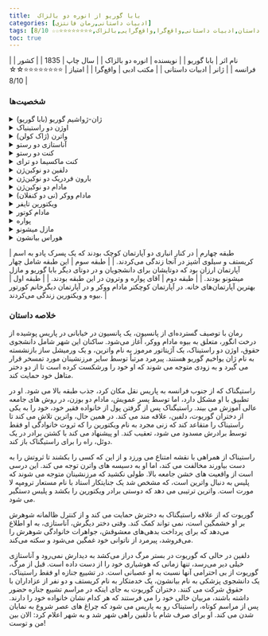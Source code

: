 ```yaml
---
title:  بابا گوریو از انوره دو بالزاک
categories: [ادبیات داستانی,رمان فانتزی]
tags: [رمان,فرانسه,داستان,ادبیات داستانی,واقع‌گرا,واقع‌گرایی,بالزاک,⭐⭐⭐⭐⭐⭐⭐⭐☆☆ 8/10]
toc: true
---
```


| نام اثر | بابا گوریو |
| نویسنده | انوره دو بالزاک |
| سال چاپ | 1835  |
| کشور | فرانسه  |
| ژانر | ادبیات داستانی |
| مکتب ادبی | واقع‌گرا |
| امتیاز | ⭐⭐⭐⭐⭐⭐⭐⭐☆☆ 8/10 |

### شخصیت‌ها

<details>
  <summary>ژان-ژواشیم گوریو (بابا گوریو)</summary>
یک تولیدکننده بازنشسته رشته فرنگی (ماکارونی) که ثروت و رفاه خود را برای دو دخترش فدا کرده است. او در یک پانسیون ساده زندگی می‌کند و شخصیت عنوان رمان است.
</details>
<details>
  <summary>اوژن دو راستینیاک</summary>
یک دانشجوی جوان و جاه‌طلب حقوق از خانواده‌ای نجیب اما فقیر. او در جامعه بالای پاریس درگیر می‌شود و نقشی مرکزی در کاوش موضوعات جاه‌طلبی و 
اخلاق دارد.
</details>
<details>
  <summary>واترن (ژاک کولن)</summary>
مردی مرموز و کاریزماتیک که در پانسیون با هویتی جعلی زندگی می‌کند. او بعداً به عنوان یک جنایتکار معروف شناخته می‌شود و نقش مهمی در تأثیرگذاری بر راستینیاک دارد.
</details>
<details>
  <summary>آناستازی دو رستو</summary>
دختر بزرگ‌تر گوریو، همسر کنت دو رستو. او در ازدواجش ناراضی است، درگیر رابطه‌ای خارج از ازدواج است و به طور مداوم از پدرش کمک مالی می‌خواهد.
</details>
<details>
  <summary>کنت دو رستو</summary>
همسر اشرافی اما بی‌تفاوت آناستازی.
</details>
<details>
  <summary>کنت ماکسیما دو ترای</summary>
عاشق آناستازی، نجیبی حیله‌گر که از او از نظر مالی سوءاستفاده می‌کند.
</details>
<details>
  <summary>دلفین دو نوکین‌ژن</summary>
دختر کوچک‌تر گوریو، همسر بارون دو نوکین‌ژن. مانند خواهرش، او در ازدواجش ناراضی است و از پدرش برای حمایت مالی استفاده می‌کند.
</details>
<details>
  <summary>بارون فردریک دو نوکین‌ژن</summary>
  همسر دلفین، بانکداری ثروتمند اما بی‌وجدان.
</details>
<details>
  <summary>مادام دو نوکین‌ژن</summary>
 خود دلفین که گاهی با عنوان متأهلی‌اش خطاب می‌شود.
</details>
<details>
  <summary>مادام ووکر (نی دو کنفلان)</summary>
 صاحب پانسیونی که بخش زیادی از اتفاقات رمان در آن رخ می‌دهد. او به عنوان بیوه‌ای خسیس و شایعه‌پرداز به تصویر کشیده شده است.
 </details>
<details>
  <summary>ویکتورین تایفر</summary>
زن جوانی مهربان و محجوب که در پانسیون اقامت دارد. توسط پدر ثروتمندش از ارث محروم شده و به عنوان علاقه عشقی بالقوه در داستان ظاهر می‌شود.
 </details>
<details>
  <summary>مادام کوتور</summary>
سرپرست و محافظ ویکتورین، بیوه‌ای که از منافع او مراقبت می‌کند.
 </details>
<details>
  <summary>پواره</summary>
کارمند بازنشسته دولت که در پانسیون زندگی می‌کند. او اغلب به عنوان فردی مطیع و به سادگی تحت تأثیر قرار می‌گیرد، توصیف می‌شود.
 </details>
<details>
  <summary>مازل میشونو</summary>
زن مجرد مسن‌تری که در پانسیون اقامت دارد. او در توطئه علیه واترن دخیل می‌شود.
 </details>
<details>
  <summary>هوراس بیانشون</summary>
دانشجوی پزشکی و دوست راستینیاک. او کمک‌های پزشکی ارائه می‌دهد و نمادی از تمامیت است.
 </details>

| طبقه چهارم | در کنار انباری دو آپارتمان کوچک بودند که یک پسرک پادو به اسم کریستف و سیلوی آشپز در آنجا زندگی می‌کردند. |
| طبقه سوم | این طبقه شامل چهار آپارتمان ارزان بود که دوتایشان برای دانشجویان و در دوتای دیگر بابا گوریو و مازل میشونو بودند. |
| طبقه دوم | آقای پواره و وترون در این طبقه بودند. |
| طبقه اول | بهترین آپارتمان‌های خانه. در آپارتمان کوچکتر مادام ووکر و در آپارتمان دیگرخانم کورتور بیوه و ویکتورین زندگی می‌کردند. |


### خلاصه داستان

رمان با توصیف گسترده‌ای از پانسیون، یک پانسیون در خیابانی در پاریس پوشیده از درخت انگور، متعلق به بیوه مادام ووکر، آغاز می‌شود. ساکنان این شهر شامل دانشجوی حقوق، اوژن دو راستیناک، یک آژیتاتور مرموز به نام واترین، و یک ورمیشل ساز بازنشسته به نام ژان یواخیم گوریو هستند. پیرمرد مرتباً توسط سایر مرزنشینان مورد تمسخر قرار می گیرد و به زودی متوجه می شوند که او خود را ورشکست کرده است تا از دو دختر متاهل خود حمایت کند.

راستیگناک که از جنوب فرانسه به پاریس نقل مکان کرد، جذب طبقه بالا می شود. او در تطبیق با او مشکل دارد، اما توسط پسر عمویش، مادام دو بوزن، در روش های جامعه عالی آموزش می بیند. راستیگناک پس از گرفتن پول از خانواده فقیر خود، خود را به یکی از دختران گوریوت، دلفین، علاقه مند می کند. در همین حال، واترین تلاش می کند تا راستیناک را متقاعد کند که زنی مجرد به نام ویکتورین را که ثروت خانوادگی او فقط توسط برادرش مسدود می شود، تعقیب کند. او پیشنهاد می کند با کشتن برادر در یک دوئل، راه را برای راستیگناک باز کند.

راستیناک از همراهی با نقشه امتناع می ورزد و از این که کسی را بکشند تا ثروتش را به دست بیاورند مخالفت می کند، اما او به دسیسه های واترن توجه می کند. این درسی است از واقعیت های خشن جامعه بالا. طولی نکشید که مرزنشینان متوجه می شوند که پلیس به دنبال واترین است، که مشخص شد یک جنایتکار استاد با نام مستعار ترومپه لا مورت است. واترین ترتیبی می دهد که دوستی برادر ویکتورین را بکشد و پلیس دستگیر می شود.

گوریوت که از علاقه راستیگناک به دخترش حمایت می کند و از کنترل ظالمانه شوهرش بر او خشمگین است، نمی تواند کمک کند. وقتی دختر دیگرش، آناستازی، به او اطلاع می‌دهد که برای پرداخت بدهی‌های معشوقش، جواهرات خانوادگی شوهرش را می‌فروشد، پیرمرد از ناتوانی خود غمگین می‌شود و سکته می‌کند.

دلفین در حالی که گوریوت در بستر مرگ دراز می‌کشد به دیدارش نمی‌رود و آناستازی خیلی دیر می‌رسد، تنها زمانی که هوشیاری خود را از دست داده است. قبل از مرگ، گوریوت از بی احترامی آنها نسبت به او عصبانی است. در تشییع جنازه او فقط راستیناک، یک دانشجوی پزشکی به نام بیانشون، یک خدمتکار به نام کریستف و دو نفر از عزاداران با حقوق شرکت می کنند. دختران گوریوت به جای اینکه در مراسم تشییع جنازه حضور داشته باشند، مربیان خالی خود را می فرستند که هر کدام نشان خانواده خود را دارند. پس از مراسم کوتاه، راستیناک رو به پاریس می شود که چراغ های عصر شروع به نمایان شدن می کند. او برای صرف شام با دلفین راهی شهر شد و به شهر اعلام کرد: الان بین من و توست!